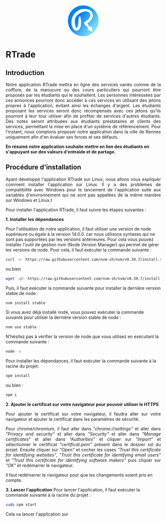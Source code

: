 <p align="center">
    <img src="https://github.com/godouxx/R_Trade/blob/demo/public/images/Rtradelogo.png" width="100">
</p>

# RTrade

## Introduction

<p align="justify">
  Notre application RTrade mettra en ligne des services variés comme de la coiffure, de la manucure ou des cours particuliers qui pourront être proposés par les étudiants qui le souhaitent. Les personnes intéressées par ces annonces pourront donc accéder à ces services en utilisant des jetons propres à l'application, évitant ainsi les échanges d'argent. Les étudiants proposant les services seront donc récompensés avec ces jetons qu'ils pourront à leur tour utiliser afin de profiter de services d'autres étudiants. Des notes seront attribuées aux étudiants prestataires et clients des services, permettant la mise en place d'un système de référencement. Pour l'instant, nous comptons proposer notre application dans la ville de Rennes uniquement afin d'en évaluer ses forces et ses défauts.
</p>

  **En résumé notre application souhaite mettre en lien des étudiants en s'appuyant sur des valeurs d'entraide et de partage.**
  
## Procédure d'installation
<p align="justify">
Ayant développé l'application RTrade sur Linux, nous allons vous expliquer comment installer l'application sur Linux. Il y a des problèmes de compatibilité avec Windows pour le lancement de l'application suite aux variables d'environnement qui ne sont pas appelées de la même manière sur Windows et Linux.t
</p>

Pour installer l'application RTrade, il faut suivre les étapes suivantes :

**1. Installer les dépendances**

Pour l'utilisation de notre application, il faut utiliser une version de node supérieure ou égale à la version 14.0.0. car nous utilisons syntaxes qui ne sont pas supportées par les versions antérieures. 
Pour cela vous pouvez installer l'outil de gestion nvm (Node Version Manager) qui permet de gérer les versions de node. Pour cela, il faut exécuter la commande suivante :
```bash
curl -o- https://raw.githubusercontent.com/nvm-sh/nvm/v0.39.7/install.sh | bash
```
ou bien 
```bash
wget -qO- https://raw.githubusercontent.com/nvm-sh/nvm/v0.39.7/install.sh | bash
```
Puis, il faut exécuter la commande suivante pour installer la dernière version stable de node :
```bash
nvm install stable

```
Si vous avez déjà installé node, vous pouvez exécuter la commande suivante pour utiliser la dernière version stable de node :
```bash
nvm use stable
```
N'hésitez pas à vérifier la version de node que vous utilisez en exécutant la commande suivante :
```bash
node -v
```

Pour installer les dépendances, il faut exécuter la commande suivante à la racine du projet:
```bash
npm install
```
ou bien :
```bash
npm i
```
**2. Ajouter le certificat sur votre navigateur pour pouvoir utiliser le HTTPS**

<p align="justify">
Pour ajouter le certificat sur votre navigateur, il faudra aller sur votre navigateur et ajouter le certificat dans les paramètres de sécurité.
</p>
<p align="justify">
Pour chrome/chromium, il faut aller dans <i>"chrome://settings"</i> et aller dans <i>"Privacy and security"</i> et aller dans <i>"Security"</i> et aller dans <i>"Manage certificates"</i> et aller dans <i>"Authorities"</i> et cliquer sur <i>"Import"</i> et sélectionner le certificat <i>"certificat.pem"</i> présent dans le dossier ssl du projet. Ensuite cliquer sur <i>"Open"</i> et cocher les cases <i>"Trust this certificate for identifying websites"</i>, <i>"Trust this certificate for identifying email users"</i> et <i>"Trust this certificate for identifying software makers"</i> puis cliquer sur <i>"OK"</i> et redémarrer le navigateur.
</p>

Il faut redémarrer le navigateur pour que les changements soient pris en compte.

**3. Lancer l'application**
Pour lancer l'application, il faut exécuter la commande suivante à la racine du projet :
```bash
sudo npm start
```
Cela va lancer l'application sur

